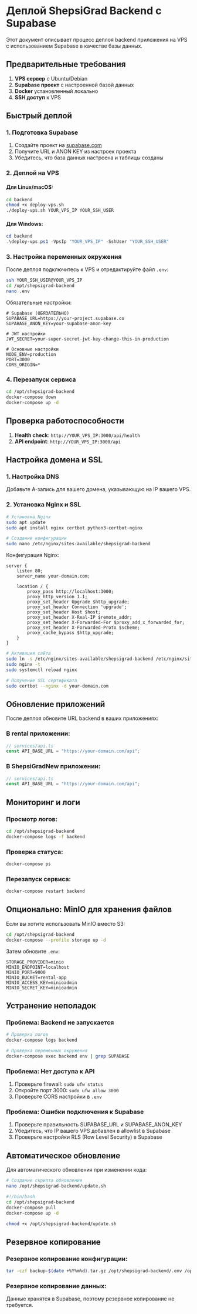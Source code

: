 # Деплой ShepsiGrad Backend с Supabase

Этот документ описывает процесс деплоя backend приложения на VPS с использованием Supabase в качестве базы данных.

## Предварительные требования

1. **VPS сервер** с Ubuntu/Debian
2. **Supabase проект** с настроенной базой данных
3. **Docker** установленный локально
4. **SSH доступ** к VPS

## Быстрый деплой

### 1. Подготовка Supabase

1. Создайте проект на [supabase.com](https://supabase.com)
2. Получите URL и ANON KEY из настроек проекта
3. Убедитесь, что база данных настроена и таблицы созданы

### 2. Деплой на VPS

#### Для Linux/macOS:

```bash
cd backend
chmod +x deploy-vps.sh
./deploy-vps.sh YOUR_VPS_IP YOUR_SSH_USER
```

#### Для Windows:

```powershell
cd backend
.\deploy-vps.ps1 -VpsIp "YOUR_VPS_IP" -SshUser "YOUR_SSH_USER"
```

### 3. Настройка переменных окружения

После деплоя подключитесь к VPS и отредактируйте файл `.env`:

```bash
ssh YOUR_SSH_USER@YOUR_VPS_IP
cd /opt/shepsigrad-backend
nano .env
```

Обязательные настройки:

```env
# Supabase (ОБЯЗАТЕЛЬНО)
SUPABASE_URL=https://your-project.supabase.co
SUPABASE_ANON_KEY=your-supabase-anon-key

# JWT настройки
JWT_SECRET=your-super-secret-jwt-key-change-this-in-production

# Основные настройки
NODE_ENV=production
PORT=3000
CORS_ORIGIN=*
```

### 4. Перезапуск сервиса

```bash
cd /opt/shepsigrad-backend
docker-compose down
docker-compose up -d
```

## Проверка работоспособности

1. **Health check**: `http://YOUR_VPS_IP:3000/api/health`
2. **API endpoint**: `http://YOUR_VPS_IP:3000/api`

## Настройка домена и SSL

### 1. Настройка DNS

Добавьте A-запись для вашего домена, указывающую на IP вашего VPS.

### 2. Установка Nginx и SSL

```bash
# Установка Nginx
sudo apt update
sudo apt install nginx certbot python3-certbot-nginx

# Создание конфигурации
sudo nano /etc/nginx/sites-available/shepsigrad-backend
```

Конфигурация Nginx:

```nginx
server {
    listen 80;
    server_name your-domain.com;

    location / {
        proxy_pass http://localhost:3000;
        proxy_http_version 1.1;
        proxy_set_header Upgrade $http_upgrade;
        proxy_set_header Connection 'upgrade';
        proxy_set_header Host $host;
        proxy_set_header X-Real-IP $remote_addr;
        proxy_set_header X-Forwarded-For $proxy_add_x_forwarded_for;
        proxy_set_header X-Forwarded-Proto $scheme;
        proxy_cache_bypass $http_upgrade;
    }
}
```

```bash
# Активация сайта
sudo ln -s /etc/nginx/sites-available/shepsigrad-backend /etc/nginx/sites-enabled/
sudo nginx -t
sudo systemctl reload nginx

# Получение SSL сертификата
sudo certbot --nginx -d your-domain.com
```

## Обновление приложений

После деплоя обновите URL backend в ваших приложениях:

### В rental приложении:

```typescript
// services/api.ts
const API_BASE_URL = "https://your-domain.com/api";
```

### В ShepsiGradNew приложении:

```typescript
// services/api.ts
const API_BASE_URL = "https://your-domain.com/api";
```

## Мониторинг и логи

### Просмотр логов:

```bash
cd /opt/shepsigrad-backend
docker-compose logs -f backend
```

### Проверка статуса:

```bash
docker-compose ps
```

### Перезапуск сервиса:

```bash
docker-compose restart backend
```

## Опционально: MinIO для хранения файлов

Если вы хотите использовать MinIO вместо S3:

```bash
cd /opt/shepsigrad-backend
docker-compose --profile storage up -d
```

Затем обновите `.env`:

```env
STORAGE_PROVIDER=minio
MINIO_ENDPOINT=localhost
MINIO_PORT=9000
MINIO_BUCKET=rental-app
MINIO_ACCESS_KEY=minioadmin
MINIO_SECRET_KEY=minioadmin
```

## Устранение неполадок

### Проблема: Backend не запускается

```bash
# Проверка логов
docker-compose logs backend

# Проверка переменных окружения
docker-compose exec backend env | grep SUPABASE
```

### Проблема: Нет доступа к API

1. Проверьте firewall: `sudo ufw status`
2. Откройте порт 3000: `sudo ufw allow 3000`
3. Проверьте CORS настройки в `.env`

### Проблема: Ошибки подключения к Supabase

1. Проверьте правильность SUPABASE_URL и SUPABASE_ANON_KEY
2. Убедитесь, что IP вашего VPS добавлен в allowlist в Supabase
3. Проверьте настройки RLS (Row Level Security) в Supabase

## Автоматическое обновление

Для автоматического обновления при изменении кода:

```bash
# Создание скрипта обновления
nano /opt/shepsigrad-backend/update.sh
```

```bash
#!/bin/bash
cd /opt/shepsigrad-backend
docker-compose pull
docker-compose up -d
```

```bash
chmod +x /opt/shepsigrad-backend/update.sh
```

## Резервное копирование

### Резервное копирование конфигурации:

```bash
tar -czf backup-$(date +%Y%m%d).tar.gz /opt/shepsigrad-backend/.env /opt/shepsigrad-backend/docker-compose.yml
```

### Резервное копирование данных:

Данные хранятся в Supabase, поэтому резервное копирование не требуется.
